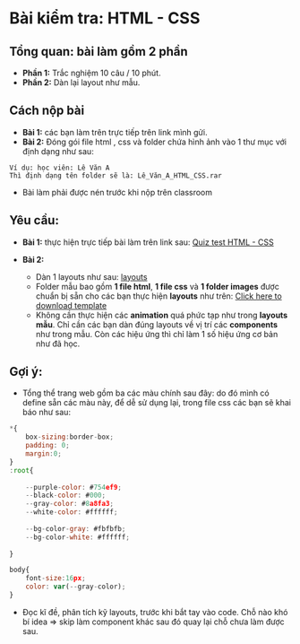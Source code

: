 # Bài kiểm tra: HTML - CSS

## Tổng quan: bài làm gồm 2 phần
- **Phần 1:** Trắc nghiệm 10 câu / 10 phút.
- **Phần 2:** Dàn lại layout như mẫu.

## Cách nộp bài
- **Bài 1:** các bạn làm trên trực tiếp trên link mình gửi.
- **Bài 2:** Đóng gói file html , css và folder chứa hình ảnh vào 1 thư mục với định dạng như sau:
```
Ví dụ: học viên: Lê Văn A
Thì định dạng tên folder sẽ là: Lê_Văn_A_HTML_CSS.rar
```
- Bài làm phải được nén trước khi nộp trên classroom

## Yêu cầu:
- **Bài 1:** thực hiện trực tiếp bài làm trên link sau: [Quiz test HTML - CSS](https://forms.gle/hG4fanQSm9VkAJraA)

- **Bài 2:**
    - Dàn 1 layouts như sau: [layouts](https://preview.uideck.com/items/unfold/#work)
    - Folder mẫu bao gồm **1 file html**, **1 file css** và **1 folder images** được chuẩn bị sẵn cho các bạn thực hiện **layouts** như trên: [Click here to download template](https://drive.google.com/file/d/1sNLfQ5HDczGhEIB7YWVfvFLvoEogNpFC/view?usp=sharing)
    - Không cần thực hiện các **animation** quá phức tạp như trong **layouts mẫu**. Chỉ cần các bạn dàn đúng layouts về vị trí các **components** như trong mẫu. Còn các hiệu ứng thì chỉ làm 1 số hiệu ứng cơ bản như đã học.

## Gợi ý:
- Tổng thể trang web gồm ba các màu chính sau đây: do đó mình có define sẵn các màu này, để dễ sử dụng lại, trong file css các bạn sẽ khai báo như sau:
```js
*{
    box-sizing:border-box;
    padding: 0;
    margin:0;
}
:root{
    
    --purple-color: #754ef9;
    --black-color: #000;
    --gray-color: #8a8fa3;
    --white-color: #ffffff;
    
    --bg-color-gray: #fbfbfb;
    --bg-color-white: #ffffff;
    
}

body{
    font-size:16px;
    color: var(--gray-color);
}

```
- Đọc kĩ đề, phân tích kỹ layouts, trước khi bắt tay vào code. Chỗ nào khó bí idea => skip làm component khác sau đó quay lại chỗ chưa làm được sau.

